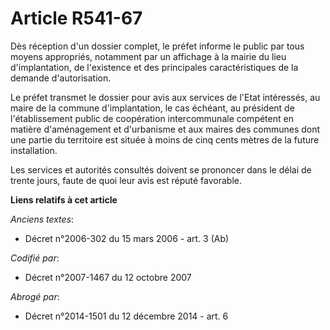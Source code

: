 # Article R541-67

Dès réception d'un dossier complet, le préfet informe le public par tous moyens appropriés, notamment par un affichage à la
mairie du lieu d'implantation, de l'existence et des principales caractéristiques de la demande d'autorisation.

Le préfet transmet le dossier pour avis aux services de l'Etat intéressés, au maire de la commune d'implantation, le cas
échéant, au président de l'établissement public de coopération intercommunale compétent en matière d'aménagement et
d'urbanisme et aux maires des communes dont une partie du territoire est située à moins de cinq cents mètres de la future
installation.

Les services et autorités consultés doivent se prononcer dans le délai de trente jours, faute de quoi leur avis est réputé
favorable.

**Liens relatifs à cet article**

_Anciens textes_:

  - Décret n°2006-302 du 15 mars 2006 - art. 3 (Ab)

_Codifié par_:

  - Décret n°2007-1467 du 12 octobre 2007

_Abrogé par_:

  - Décret n°2014-1501 du 12 décembre 2014 - art. 6
